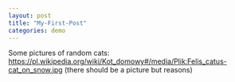 ```yaml
---
layout: post
title: "My-First-Post"
categories: demo
---
```


Some pictures of random cats:
https://pl.wikipedia.org/wiki/Kot_domowy#/media/Plik:Felis_catus-cat_on_snow.jpg
(there should be a picture but reasons)
